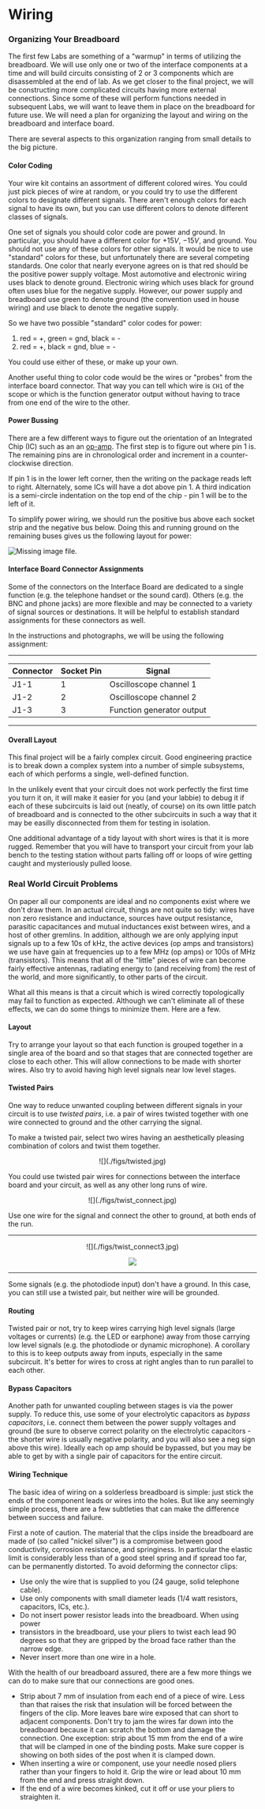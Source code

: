 # Wiring

### Organizing Your Breadboard

The first few Labs are something of a "warmup" in terms of utilizing the
breadboard. We will use only one or two of the interface components at a time
and will build circuits consisting of 2 or 3 components which are disassembled
at the end of lab. As we get closer to the final project, we will be
constructing more complicated circuits having more external connections. Since
some of these will perform functions needed in subsequent Labs, we will want to
leave them in place on the breadboard for future use. We will need a plan for
organizing the layout and wiring on the breadboard and interface board.

There are several aspects to this organization ranging from small details to
the big picture.

#### Color Coding

Your wire kit contains an assortment of different colored wires. You could just
pick pieces of wire at random, or you could try to use the different colors to
designate different signals. There aren't enough colors for each signal to have
its own, but you can use different colors to denote different classes of
signals.

One set of signals you should color code are power and ground. In particular,
you should have a different color for $+15V$, $-15V$, and ground. You should
not use any of these colors for other signals. It would be nice to use
"standard" colors for these, but unfortunately there are several competing
standards. One color that nearly everyone agrees on is that red should be the
positive power supply voltage. Most automotive and electronic wiring uses black
to denote ground. Electronic wiring which uses black for ground often uses blue
for the negative supply. However, our power supply and breadboard use green to
denote ground (the convention used in house wiring) and use black to denote the
negative supply.

So we have two possible "standard" color codes for power: 

1. red = +, green = gnd, black = -
2. red = +, black = gnd, blue = - 

You could use either of these, or make up your own.

Another useful thing to color code would be the wires or "probes" from the
interface board connector. That way you can tell which wire is `CH1` of the
scope or which is the function generator output without having to trace from
one end of the wire to the other.

#### Power Bussing

There are a few different ways to figure out the orientation of an Integrated
Chip (IC) such as an an [op-amp](../misc_images/#741-op-amp).  The first step
is to figure out where pin 1 is. The remaining pins are in chronological order
and increment in a counter-clockwise direction.

If pin 1 is in the lower left corner, then the writing on the package reads
left to right. Alternately, some ICs will have a dot above pin 1.  A third
indication is a semi-circle indentation on the top end of the chip - pin 1 will
be to the left of it.

To simplify power wiring, we should run the positive bus above each socket
strip and the negative bus below. Doing this and running ground on the
remaining buses gives us the following layout for power:

![Missing image file.](./figs/img6.gif)

#### Interface Board Connector Assignments

Some of the connectors on the Interface Board are dedicated to a single
function (e.g. the telephone handset or the sound card). Others (e.g.
the BNC and phone jacks) are more flexible and may be connected to a
variety of signal sources or destinations. It will be helpful to
establish standard assignments for these connectors as well.

In the instructions and photographs, we will be using the following
assignment:

------------------------------------------------------------------------

| **Connector** | **Socket Pin** | **Signal** |
| ------------- | -------------- | ---------- |
| J1-1          | 1              | Oscilloscope channel 1 |
| J1-2          | 2              | Oscilloscope channel 2 |
| J1-3          | 3              | Function generator output |

------------------------------------------------------------------------

#### Overall Layout

This final project will be a fairly complex circuit. Good engineering practice
is to break down a complex system into a number of simple subsystems, each of
which performs a single, well-defined function.

In the unlikely event that your circuit does not work perfectly the first time
you turn it on, it will make it easier for you (and your labbie) to debug it if
each of these subcircuits is laid out (neatly, of course) on its own little
patch of breadboard and is connected to the other subcircuits in such a way
that it may be easilly disconnected from them for testing in isolation.

One additional advantage of a tidy layout with short wires is that it is more
rugged. Remember that you will have to transport your circuit from your lab
bench to the testing station without parts falling off or loops of wire getting
caught and mysteriously pulled loose.

### Real World Circuit Problems

On paper all our components are ideal and no components exist where we don't
draw them. In an actual circuit, things are not quite so tidy: wires have non
zero resistance and inductance, sources have output resistance, parasitic
capacitances and mutual inductances exist between wires, and a host of other
gremlins. In addition, although we are only applying input signals up to a few
10s of kHz, the active devices (op amps and transistors) we use have gain at
frequencies up to a few MHz (op amps) or 100s of MHz (transistors). This means
that all of the "little" pieces of wire can become fairly effective antennas,
radiating energy to (and receiving from) the rest of the world, and more
significantly, to other parts of the circuit.

What all this means is that a circuit which is wired correctly topologically
may fail to function as expected. Although we can't eliminate all of these
effects, we can do some things to minimize them.  Here are a few.

#### Layout

Try to arrange your layout so that each function is grouped together in a
single area of the board and so that stages that are connected together are
close to each other. This will allow connections to be made with shorter wires.
Also try to avoid having high level signals near low level stages.

#### Twisted Pairs

One way to reduce unwanted coupling between different signals in your circuit
is to use *twisted pairs*, i.e. a pair of wires twisted together with one wire
connected to ground and the other carrying the signal.

To make a twisted pair, select two wires having an aesthetically pleasing
combination of colors and twist them together.

<center>
![](./figs/twisted.jpg)
</center>

You could use twisted pair wires for connections between the interface board
and your circuit, as well as any other long runs of wire.

<center>
![](./figs/twist_connect.jpg)
</center>

Use one wire for the signal and connect the other to ground, at both ends of
the run.

------------------------------------------------------------------------

<center>
![](./figs/twist_connect3.jpg)

![](./figs/twist_connect4.jpg)
</center>

------------------------------------------------------------------------

Some signals (e.g. the photodiode input) don't have a ground. In this case, you
can still use a twisted pair, but neither wire will be grounded.

#### Routing

Twisted pair or not, try to keep wires carrying high level signals (large
voltages or currents) (e.g. the LED or earphone) away from those carrying low
level signals (e.g. the photodiode or dynamic microphone).  A corollary to this
is to keep outputs away from inputs, especially in the same subcircuit. It's
better for wires to cross at right angles than to run parallel to each other.

#### Bypass Capacitors

Another path for unwanted coupling between stages is via the power supply. To
reduce this, use some of your electrolytic capacitors as *bypass capacitors*,
i.e. connect them between the power supply voltages and ground (be sure to
observe correct polarity on the electrolytic capacitors - the shorter wire is
usually negative polarity, and you will also see a neg sign above this wire).
Ideally each op amp should be bypassed, but you may be able to get by with a
single pair of capacitors for the entire circuit.

#### Wiring Technique

The basic idea of wiring on a solderless breadboard is simple: just stick the
ends of the component leads or wires into the holes. But like any seemingly
simple process, there are a few subtleties that can make the difference between
success and failure.

First a note of caution. The material that the clips inside the breadboard are
made of (so called "nickel silver") is a compromise between good conductivity,
corrosion resistance, and springiness. In particular the elastic limit is
considerably less than of a good steel spring and if spread too far, can be
permanently distorted. To avoid deforming the connector clips:

- Use only the wire that is supplied to you (24 gauge, solid
  telephone cable).
- Use only components with small diameter leads (1/4 watt resistors,
  capacitors, ICs, etc.).
- Do not insert power resistor leads into the breadboard.  When using power
- transistors in the breadboard, use your pliers to
  twist each lead 90 degrees so that they are gripped by the broad face rather
  than the narrow edge.
- Never insert more than one wire in a hole.

With the health of our breadboard assured, there are a few more things we can
do to make sure that our connections are good ones.

- Strip about 7 mm of insulation from each end of a piece of wire.
  Less than that raises the risk that insulation will be forced between the
  fingers of the clip. More leaves bare wire exposed that can short to adjacent
  components. Don't try to jam the wires far down into the breadboard because
  it can scratch the bottom and damage the connection. One exception: strip
  about 15 mm from the end of a wire that will be clamped in one of the binding
  posts. Make sure copper is showing on both sides of the post when it is
  clamped down.
- When inserting a wire or component, use your needle nosed pliers
  rather than your fingers to hold it. Grip the wire or lead about 10 mm from
  the end and press straight down.
- If the end of a wire becomes kinked, cut it off or use your pliers
  to straighten it.
